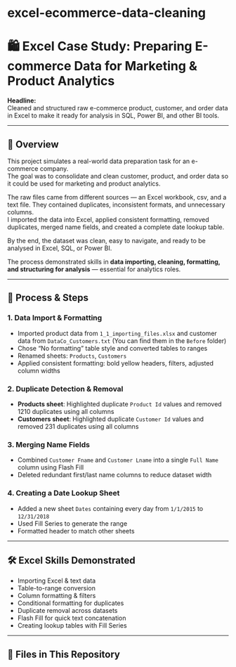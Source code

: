# excel-ecommerce-data-cleaning

# 🛍 Excel Case Study: Preparing E-commerce Data for Marketing & Product Analytics

**Headline:**  
Cleaned and structured raw e-commerce product, customer, and order data in Excel to make it ready for analysis in SQL, Power BI, and other BI tools.

---

## 📌 Overview
This project simulates a real-world data preparation task for an e-commerce company.  
The goal was to consolidate and clean customer, product, and order data so it could be used for marketing and product analytics.  

The raw files came from different sources — an Excel workbook, csv, and a text file. They contained duplicates, inconsistent formats, and unnecessary columns.  
I imported the data into Excel, applied consistent formatting, removed duplicates, merged name fields, and created a complete date lookup table.  

By the end, the dataset was clean, easy to navigate, and ready to be analysed in Excel, SQL, or Power BI.

The process demonstrated skills in **data importing, cleaning, formatting, and structuring for analysis** — essential for analytics roles.

---

## 🔄 Process & Steps

### 1. Data Import & Formatting
- Imported product data from `1_1_importing_files.xlsx` and customer data from `DataCo_Customers.txt` (You can find them in the `Before` folder)
- Chose “No formatting” table style and converted tables to ranges
- Renamed sheets: `Products`, `Customers`
- Applied consistent formatting: bold yellow headers, filters, adjusted column widths

### 2. Duplicate Detection & Removal
- **Products sheet**: Highlighted duplicate `Product Id` values and removed 1210 duplicates using all columns
- **Customers sheet**: Highlighted duplicate `Customer Id` values and removed 231 duplicates using all columns

### 3. Merging Name Fields
- Combined `Customer Fname` and `Customer Lname` into a single `Full Name` column using Flash Fill
- Deleted redundant first/last name columns to reduce dataset width

### 4. Creating a Date Lookup Sheet
- Added a new sheet `Dates` containing every day from `1/1/2015` to `12/31/2018`
- Used Fill Series to generate the range
- Formatted header to match other sheets

---

## 🛠 Excel Skills Demonstrated
- Importing Excel & text data
- Table-to-range conversion
- Column formatting & filters
- Conditional formatting for duplicates
- Duplicate removal across datasets
- Flash Fill for quick text concatenation
- Creating lookup tables with Fill Series

---

## 📁 Files in This Repository
